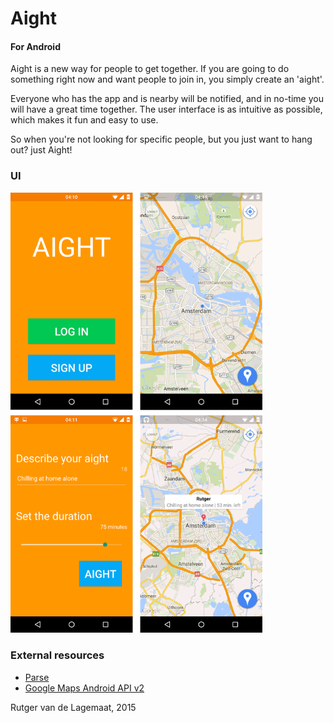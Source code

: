 # Aight
#### For Android
Aight is a new way for people to get together. If you are going to do something right now and want people to join in, you simply create an 'aight'.

Everyone who has the app and is nearby will be notified, and in no-time you will have a great time together.
The user interface is as intuitive as possible, which makes it fun and easy to use.


So when you're not looking for specific people, but you just want to hang out? just Aight!

### UI
<img src="docs/screenshots.png" width="80%">

### External resources
- [Parse](https://parse.com/)
- [Google Maps Android API v2](https://developers.google.com/maps/documentation/android/start)


Rutger van de Lagemaat, 2015
